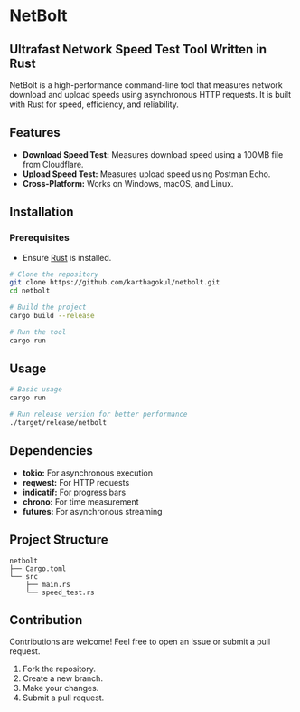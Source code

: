 # NetBolt 
## Ultrafast Network Speed Test Tool Written in Rust

NetBolt is a high-performance command-line tool that measures network download and upload speeds using asynchronous HTTP requests. It is built with Rust for speed, efficiency, and reliability.

## Features
- **Download Speed Test:** Measures download speed using a 100MB file from Cloudflare.
- **Upload Speed Test:** Measures upload speed using Postman Echo.
- **Cross-Platform:** Works on Windows, macOS, and Linux.

## Installation
### Prerequisites
- Ensure [Rust](https://www.rust-lang.org/) is installed.

```bash
# Clone the repository
git clone https://github.com/karthagokul/netbolt.git
cd netbolt

# Build the project
cargo build --release

# Run the tool
cargo run
```
## Usage
```bash
# Basic usage
cargo run

# Run release version for better performance
./target/release/netbolt
```
## Dependencies
- **tokio:** For asynchronous execution
- **reqwest:** For HTTP requests
- **indicatif:** For progress bars
- **chrono:** For time measurement
- **futures:** For asynchronous streaming

## Project Structure
```plaintext
netbolt
├── Cargo.toml
└── src
    ├── main.rs
    └── speed_test.rs
```
## Contribution
Contributions are welcome! Feel free to open an issue or submit a pull request.

1. Fork the repository.
2. Create a new branch.
3. Make your changes.
4. Submit a pull request.

